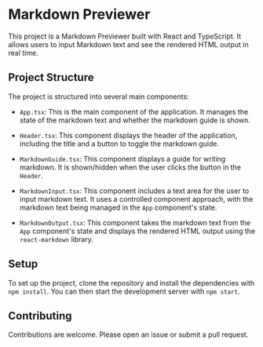 # Markdown Previewer

This project is a Markdown Previewer built with React and TypeScript. It allows users to input Markdown text and see the rendered HTML output in real time.

## Project Structure

The project is structured into several main components:

- `App.tsx`: This is the main component of the application. It manages the state of the markdown text and whether the markdown guide is shown.

- `Header.tsx`: This component displays the header of the application, including the title and a button to toggle the markdown guide.

- `MarkdownGuide.tsx`: This component displays a guide for writing markdown. It is shown/hidden when the user clicks the button in the `Header`.

- `MarkdownInput.tsx`: This component includes a text area for the user to input markdown text. It uses a controlled component approach, with the markdown text being managed in the `App` component's state.

- `MarkdownOutput.tsx`: This component takes the markdown text from the `App` component's state and displays the rendered HTML output using the `react-markdown` library.

## Setup

To set up the project, clone the repository and install the dependencies with `npm install`. You can then start the development server with `npm start`.

## Contributing

Contributions are welcome. Please open an issue or submit a pull request.


